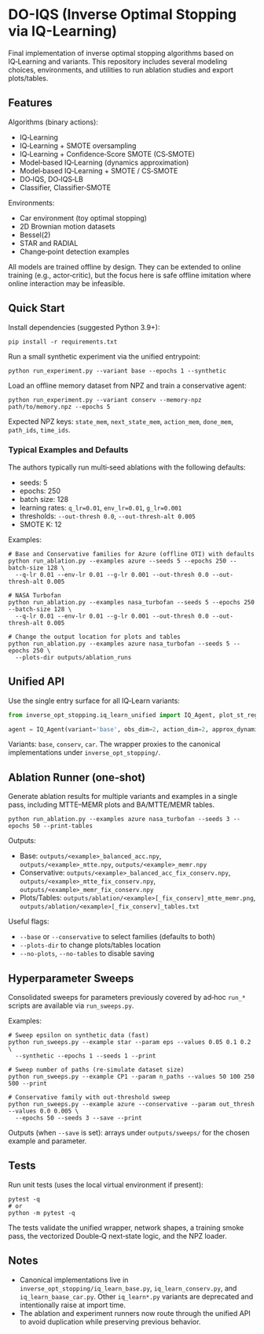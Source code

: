 # DO-IQS (Inverse Optimal Stopping via IQ-Learning)

Final implementation of inverse optimal stopping algorithms based on IQ‑Learning and variants. This repository includes several modeling choices, environments, and utilities to run ablation studies and export plots/tables.

## Features

Algorithms (binary actions):
- IQ‑Learning
- IQ‑Learning + SMOTE oversampling
- IQ‑Learning + Confidence‑Score SMOTE (CS‑SMOTE)
- Model‑based IQ‑Learning (dynamics approximation)
- Model‑based IQ‑Learning + SMOTE / CS‑SMOTE
- DO‑IQS, DO‑IQS‑LB
- Classifier, Classifier‑SMOTE

Environments:
- Car environment (toy optimal stopping)
- 2D Brownian motion datasets
- Bessel(2)
- STAR and RADIAL
- Change‑point detection examples

All models are trained offline by design. They can be extended to online training (e.g., actor‑critic), but the focus here is safe offline imitation where online interaction may be infeasible.

## Quick Start

Install dependencies (suggested Python 3.9+):

```
pip install -r requirements.txt
```

Run a small synthetic experiment via the unified entrypoint:

```
python run_experiment.py --variant base --epochs 1 --synthetic
```

Load an offline memory dataset from NPZ and train a conservative agent:

```
python run_experiment.py --variant conserv --memory-npz path/to/memory.npz --epochs 5
```

Expected NPZ keys: `state_mem`, `next_state_mem`, `action_mem`, `done_mem`, `path_ids`, `time_ids`.

### Typical Examples and Defaults

The authors typically run multi‑seed ablations with the following defaults:

- seeds: 5
- epochs: 250
- batch size: 128
- learning rates: `q_lr=0.01`, `env_lr=0.01`, `g_lr=0.001`
- thresholds: `--out-thresh 0.0`, `--out-thresh-alt 0.005`
- SMOTE K: 12

Examples:

```
# Base and Conservative families for Azure (offline OTI) with defaults
python run_ablation.py --examples azure --seeds 5 --epochs 250 --batch-size 128 \
  --q-lr 0.01 --env-lr 0.01 --g-lr 0.001 --out-thresh 0.0 --out-thresh-alt 0.005

# NASA Turbofan
python run_ablation.py --examples nasa_turbofan --seeds 5 --epochs 250 --batch-size 128 \
  --q-lr 0.01 --env-lr 0.01 --g-lr 0.001 --out-thresh 0.0 --out-thresh-alt 0.005

# Change the output location for plots and tables
python run_ablation.py --examples azure nasa_turbofan --seeds 5 --epochs 250 \
  --plots-dir outputs/ablation_runs
```

## Unified API

Use the single entry surface for all IQ‑Learn variants:

```python
from inverse_opt_stopping.iq_learn_unified import IQ_Agent, plot_st_reg_car

agent = IQ_Agent(variant='base', obs_dim=2, action_dim=2, approx_dynamics=False, approx_g=False)
```

Variants: `base`, `conserv`, `car`. The wrapper proxies to the canonical implementations under `inverse_opt_stopping/`.

## Ablation Runner (one‑shot)

Generate ablation results for multiple variants and examples in a single pass, including MTTE–MEMR plots and BA/MTTE/MEMR tables.

```
python run_ablation.py --examples azure nasa_turbofan --seeds 3 --epochs 50 --print-tables
```

Outputs:
- Base: `outputs/<example>_balanced_acc.npy`, `outputs/<example>_mtte.npy`, `outputs/<example>_memr.npy`
- Conservative: `outputs/<example>_balanced_acc_fix_conserv.npy`, `outputs/<example>_mtte_fix_conserv.npy`, `outputs/<example>_memr_fix_conserv.npy`
- Plots/Tables: `outputs/ablation/<example>[_fix_conserv]_mtte_memr.png`, `outputs/ablation/<example>[_fix_conserv]_tables.txt`

Useful flags:
- `--base` or `--conservative` to select families (defaults to both)
- `--plots-dir` to change plots/tables location
- `--no-plots`, `--no-tables` to disable saving

## Hyperparameter Sweeps

Consolidated sweeps for parameters previously covered by ad‑hoc `run_*` scripts are available via `run_sweeps.py`.

Examples:

```
# Sweep epsilon on synthetic data (fast)
python run_sweeps.py --example star --param eps --values 0.05 0.1 0.2 \
  --synthetic --epochs 1 --seeds 1 --print

# Sweep number of paths (re-simulate dataset size)
python run_sweeps.py --example CP1 --param n_paths --values 50 100 250 500 --print

# Conservative family with out-threshold sweep
python run_sweeps.py --example azure --conservative --param out_thresh --values 0.0 0.005 \
  --epochs 50 --seeds 3 --save --print
```

Outputs (when `--save` is set): arrays under `outputs/sweeps/` for the chosen example and parameter.

## Tests

Run unit tests (uses the local virtual environment if present):

```
pytest -q
# or
python -m pytest -q
```

The tests validate the unified wrapper, network shapes, a training smoke pass, the vectorized Double‑Q next‑state logic, and the NPZ loader.

## Notes

- Canonical implementations live in `inverse_opt_stopping/iq_learn_base.py`, `iq_learn_conserv.py`, and `iq_learn_baase_car.py`. Other `iq_learn*.py` variants are deprecated and intentionally raise at import time.
- The ablation and experiment runners now route through the unified API to avoid duplication while preserving previous behavior.
